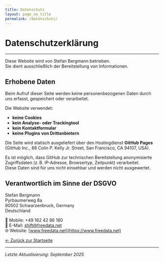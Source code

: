 ```yaml
---
title: Datenschutz
layout: page_no_title
permalink: /datenschutz/
---
```


# Datenschutzerklärung
---

Diese Website wird von Stefan Bergmann betrieben.  
Sie dient ausschließlich der Bereitstellung von Informationen.

## Erhobene Daten

Beim Aufruf dieser Seite werden keine personenbezogenen Daten durch uns erfasst, gespeichert oder verarbeitet.

Die Website verwendet:

- **keine Cookies**
- **kein Analyse- oder Trackingtool**
- **kein Kontaktformular**
- **keine Plugins von Drittanbietern**

Die Seite wird statisch ausgeliefert über den Hostingdienst **GitHub Pages**  
(GitHub Inc., 88 Colin P. Kelly Jr. Street, San Francisco, CA 94107, USA).

Es ist möglich, dass GitHub zur technischen Bereitstellung anonymisierte Zugriffsdaten (z. B. IP-Adresse, Browsertyp, Zeitpunkt) verarbeitet.  
Diese Daten sind für uns nicht einsehbar und werden nicht ausgewertet.

## Verantwortlich im Sinne der DSGVO

Stefan Bergmann <br>
Pyrbaumerweg 8a <br>
90502 Schwarzenbruck, Germany <br>
Deutschland <br>

📱 Mobile: +49 162 42 86 180 <br> 
📧 E-Mail: [shift@freedata.net](mailto:shift@freedata.net) <br>
🌐 Website: [www.freedata.net](https://www.freedata.net) <br>

[← Zurück zur Startseite](/)

---

*Letzte Aktualisierung: September 2025*
